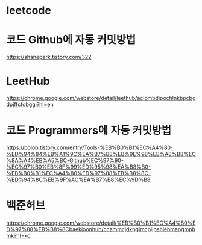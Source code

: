 # leetcode

# 코드 Github에 자동 커밋방법
https://shanepark.tistory.com/322

# LeetHub
https://chrome.google.com/webstore/detail/leethub/aciombdipochlnkbpcbgdpjffcfdbggi?hl=en

# 코드 Programmers에 자동 커밋방법
https://bolob.tistory.com/entry/Tools-%EB%B0%B1%EC%A4%80-%ED%94%84%EB%A1%9C%EA%B7%B8%EB%9E%98%EB%A8%B8%EC%8A%A4%EB%A5%BC-Github%EC%97%90-%EC%97%B0%EB%8F%99%ED%95%98%EA%B8%B0-%EB%B0%B1%EC%A4%80%ED%97%88%EB%B8%8C-%ED%94%8C%EB%9F%AC%EA%B7%B8%EC%9D%B8

# 백준허브
https://chrome.google.com/webstore/detail/%EB%B0%B1%EC%A4%80%ED%97%88%EB%B8%8Cbaekjoonhub/ccammcjdkpgjmcpijpahlehmapgmphmk?hl=ko

